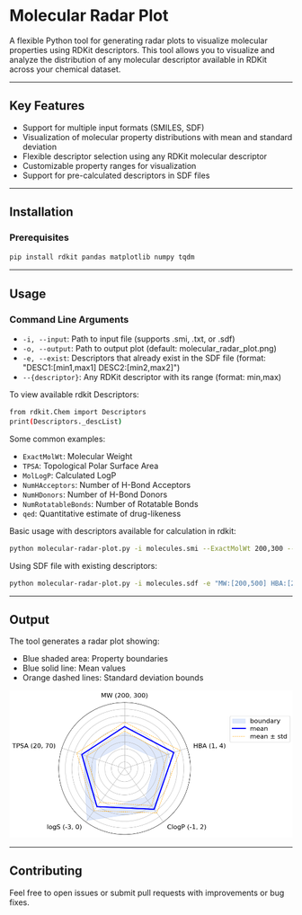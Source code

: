 # Molecular Radar Plot

A flexible Python tool for generating radar plots to visualize molecular properties using RDKit descriptors. This tool allows you to visualize and analyze the distribution of any molecular descriptor available in RDKit across your chemical dataset.

---

## Key Features

- Support for multiple input formats (SMILES, SDF)
- Visualization of molecular property distributions with mean and standard deviation
- Flexible descriptor selection using any RDKit molecular descriptor
- Customizable property ranges for visualization
- Support for pre-calculated descriptors in SDF files
---

## Installation

### Prerequisites
```bash
pip install rdkit pandas matplotlib numpy tqdm
```
---

## Usage

### Command Line Arguments

- `-i, --input`: Path to input file (supports .smi, .txt, or .sdf)
- `-o, --output`: Path to output plot (default: molecular_radar_plot.png)
- `-e, --exist`: Descriptors that already exist in the SDF file (format: "DESC1:[min1,max1] DESC2:[min2,max2]")
- `--{descriptor}`: Any RDKit descriptor with its range (format: min,max)

To view available rdkit Descriptors:
```bash
from rdkit.Chem import Descriptors
print(Descriptors._descList)
```

Some common examples:
- `ExactMolWt`: Molecular Weight
- `TPSA`: Topological Polar Surface Area
- `MolLogP`: Calculated LogP
- `NumHAcceptors`: Number of H-Bond Acceptors
- `NumHDonors`: Number of H-Bond Donors
- `NumRotatableBonds`: Number of Rotatable Bonds
- `qed`: Quantitative estimate of drug-likeness

Basic usage with descriptors available for calculation in rdkit:
```bash
python molecular-radar-plot.py -i molecules.smi --ExactMolWt 200,300 --NumHAcceptors 2,5 --NumHDonors 1,3 --qed 0.7,0.9
```

Using SDF file with existing descriptors:
```bash
python molecular-radar-plot.py -i molecules.sdf -e "MW:[200,500] HBA:[2,5] HBD:[1,3]"
```

---

## Output

The tool generates a radar plot showing:
- Blue shaded area: Property boundaries
- Blue solid line: Mean values
- Orange dashed lines: Standard deviation bounds

![Example Radar Plot](data/radar-plot.png)

---


## Contributing

Feel free to open issues or submit pull requests with improvements or bug fixes.
